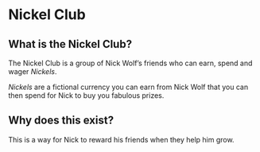 # Nickel Club
## What is the Nickel Club?
The Nickel Club is a group of Nick Wolf’s friends who can earn, spend and wager *Nickels*.

*Nickels* are a fictional currency you can earn from Nick Wolf that you can then spend for Nick to buy you fabulous prizes.

## Why does this exist?
This is a way for Nick to reward his friends when they help him grow.


